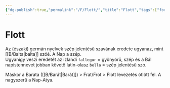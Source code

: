 ```yaml
---
{"dg-publish":true,"permalink":"/F/Flott/","title":"Flott","tags":["formatted🟢"],"created":"2023-10-22T05:08","updated":"2023-10-22T05:08"}
---
```



# Flott

Az (északi) germán nyelvek szép jelentésű szavának eredete ugyanaz, mint [[B/Balta\|balta]] szóé. A Nap a szép.  
Ugyanígy veszi eredetét az izlandi `fallegur` = gyönyörű, szép és a Bál napistennevet jobban követő latin-olasz `bella` = szép jelentésű szó.  

Máskor a Barata ([[B/Barát\|Barát]]) > Frat/Frot > Flott levezetés ötlött fel. A nagyszerű a Nap-Atya.  